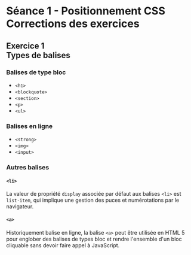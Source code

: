 # Séance 1 - Positionnement CSS<br />Corrections des exercices


## Exercice 1<br />Types de balises

### Balises de type bloc

* `<h1>`
* `<blockquote>`
* `<section>`
* `<p>`
* `<ul>`

### Balises en ligne

* `<strong>`
* `<img>`
* `<input>`

### Autres balises

#### `<li>`

La valeur de propriété `display` associée par défaut aux balises `<li>` est `list-item`, qui implique une gestion des puces et numérotations par le navigateur.

#### `<a>`

Historiquement balise en ligne, la balise `<a>` peut être utilisée en HTML 5 pour englober des balises de types bloc et rendre l'ensemble d'un bloc cliquable sans devoir faire appel à JavaScript.


